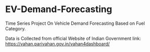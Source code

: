 # EV-Demand-Forecasting
Time Series Project On Vehicle Demand Forecasting Based on Fuel Category.

Data is Collected from official Website of Indian Government
link: https://vahan.parivahan.gov.in/vahan4dashboard/

